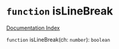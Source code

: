 # `function` isLineBreak

[Documentation Index](../README.md)

`function` isLineBreak(ch: `number`): `boolean`